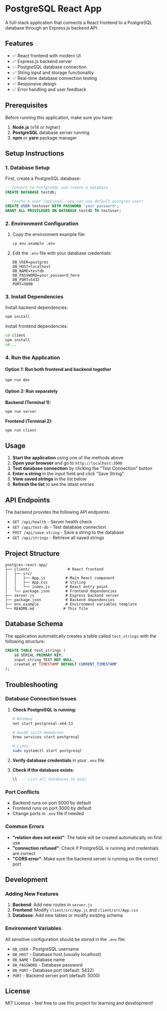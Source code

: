 # PostgreSQL React App

A full-stack application that connects a React frontend to a PostgreSQL database through an Express.js backend API.

## Features

- ✅ React frontend with modern UI
- ✅ Express.js backend server
- ✅ PostgreSQL database connection
- ✅ String input and storage functionality
- ✅ Real-time database connection testing
- ✅ Responsive design
- ✅ Error handling and user feedback

## Prerequisites

Before running this application, make sure you have:

1. **Node.js** (v14 or higher)
2. **PostgreSQL** database server running
3. **npm** or **yarn** package manager

## Setup Instructions

### 1. Database Setup

First, create a PostgreSQL database:

```sql
-- Connect to PostgreSQL and create a database
CREATE DATABASE testdb;

-- Create a user (optional, you can use default postgres user)
CREATE USER testuser WITH PASSWORD 'your_password';
GRANT ALL PRIVILEGES ON DATABASE testdb TO testuser;
```

### 2. Environment Configuration

1. Copy the environment example file:
   ```bash
   cp env.example .env
   ```

2. Edit the `.env` file with your database credentials:
   ```
   DB_USER=postgres
   DB_HOST=localhost
   DB_NAME=testdb
   DB_PASSWORD=your_password_here
   DB_PORT=5432
   PORT=5000
   ```

### 3. Install Dependencies

Install backend dependencies:
```bash
npm install
```

Install frontend dependencies:
```bash
cd client
npm install
cd ..
```

### 4. Run the Application

#### Option 1: Run both frontend and backend together
```bash
npm run dev
```

#### Option 2: Run separately

**Backend (Terminal 1):**
```bash
npm run server
```

**Frontend (Terminal 2):**
```bash
npm run client
```

## Usage

1. **Start the application** using one of the methods above
2. **Open your browser** and go to `http://localhost:3000`
3. **Test database connection** by clicking the "Test Connection" button
4. **Enter a string** in the input field and click "Save String"
5. **View saved strings** in the list below
6. **Refresh the list** to see the latest entries

## API Endpoints

The backend provides the following API endpoints:

- `GET /api/health` - Server health check
- `GET /api/test-db` - Test database connection
- `POST /api/save-string` - Save a string to the database
- `GET /api/strings` - Retrieve all saved strings

## Project Structure

```
postgres-react-app/
├── client/                 # React frontend
│   ├── src/
│   │   ├── App.js         # Main React component
│   │   ├── App.css        # Styling
│   │   └── index.js       # React entry point
│   └── package.json       # Frontend dependencies
├── server.js              # Express backend server
├── package.json           # Backend dependencies
├── env.example            # Environment variables template
└── README.md             # This file
```

## Database Schema

The application automatically creates a table called `test_strings` with the following structure:

```sql
CREATE TABLE test_strings (
    id SERIAL PRIMARY KEY,
    input_string TEXT NOT NULL,
    created_at TIMESTAMP DEFAULT CURRENT_TIMESTAMP
);
```

## Troubleshooting

### Database Connection Issues

1. **Check PostgreSQL is running:**
   ```bash
   # Windows
   net start postgresql-x64-13
   
   # macOS (with Homebrew)
   brew services start postgresql
   
   # Linux
   sudo systemctl start postgresql
   ```

2. **Verify database credentials** in your `.env` file

3. **Check if the database exists:**
   ```sql
   \l  -- List all databases in psql
   ```

### Port Conflicts

- Backend runs on port 5000 by default
- Frontend runs on port 3000 by default
- Change ports in `.env` file if needed

### Common Errors

- **"relation does not exist"**: The table will be created automatically on first use
- **"connection refused"**: Check if PostgreSQL is running and credentials are correct
- **"CORS error"**: Make sure the backend server is running on the correct port

## Development

### Adding New Features

1. **Backend**: Add new routes in `server.js`
2. **Frontend**: Modify `client/src/App.js` and `client/src/App.css`
3. **Database**: Add new tables or modify existing schema

### Environment Variables

All sensitive configuration should be stored in the `.env` file:

- `DB_USER` - PostgreSQL username
- `DB_HOST` - Database host (usually localhost)
- `DB_NAME` - Database name
- `DB_PASSWORD` - Database password
- `DB_PORT` - Database port (default: 5432)
- `PORT` - Backend server port (default: 5000)

## License

MIT License - feel free to use this project for learning and development!

